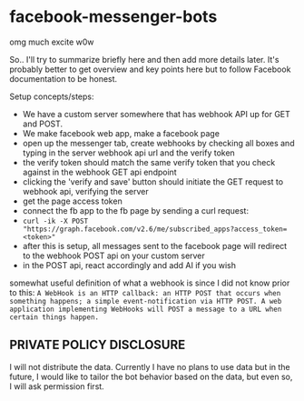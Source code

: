 # facebook-messenger-bots
omg much excite w0w


So.. I'll try to summarize briefly here and then add more details later.
It's probably better to get overview and key points here but to follow Facebook documentation to be honest.

Setup concepts/steps:
* We have a custom server somewhere that has webhook API up for GET and POST.
* We make facebook web app, make a facebook page
* open up the messenger tab, create webhooks by checking all boxes and typing in the server webhook api url and the verify token
* the verify token should match the same verify token that you check against in the webhook GET api endpoint
* clicking the 'verify and save' button should initiate the GET request to webhook api, verifying the server
* get the page access token
* connect the fb app to the fb page by sending a curl request:
* `curl -ik -X POST "https://graph.facebook.com/v2.6/me/subscribed_apps?access_token=<token>"`
* after this is setup, all messages sent to the facebook page will redirect to the webhook POST api on your custom server
* in the POST api, react accordingly and add AI if you wish

somewhat useful definition of what a webhook is since I did not know prior to this:
`A WebHook is an HTTP callback: an HTTP POST that occurs when something happens; a simple event-notification via HTTP POST. A web application implementing WebHooks will POST a message to a URL when certain things happen.`

## PRIVATE POLICY DISCLOSURE
I will not distribute the data. Currently I have no plans to use data but in the future, I would like to tailor the bot behavior based on the data, but even so, I will ask permission first.
